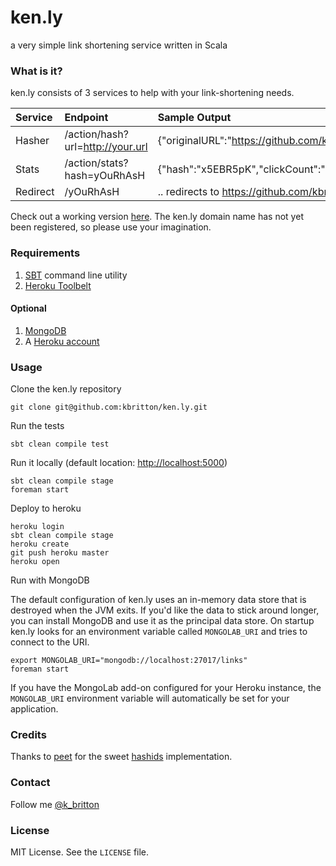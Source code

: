 ken.ly
======

a very simple link shortening service written in Scala

### What is it?

ken.ly consists of 3 services to help with your link-shortening needs.

| Service  | Endpoint                         | Sample Output                                                          |
|:---------|:---------------------------------|:-----------------------------------------------------------------------|
| Hasher   | /action/hash?url=http://your.url | {"originalURL":"https://github.com/kbritton/ken.ly","hash":"x5EBR5pK"} |
| Stats    | /action/stats?hash=yOuRhAsH      | {"hash":"x5EBR5pK","clickCount":"0"}                                   |
| Redirect | /yOuRhAsH                        | .. redirects to https://github.com/kbritton/ken.ly                                        |

Check out a working version [here](http://powerful-brook-3153.herokuapp.com/actions/hash?url=https://github.com/kbritton/ken.ly).  The ken.ly domain name has not
yet been registered, so please use your imagination.

### Requirements

1. [SBT](http://www.scala-sbt.org/release/docs/Getting-Started/Setup.html) command line utility
2. [Heroku Toolbelt](https://toolbelt.heroku.com/)

#### Optional

1. [MongoDB](http://docs.mongodb.org/manual/installation/)
2. A [Heroku account](https://api.heroku.com/signup/devcenter)

### Usage

Clone the ken.ly repository
```
git clone git@github.com:kbritton/ken.ly.git
```

Run the tests
```
sbt clean compile test
```

Run it locally (default location: [http://localhost:5000](http://localhost:5000))
```
sbt clean compile stage
foreman start
```

Deploy to heroku
```
heroku login
sbt clean compile stage
heroku create
git push heroku master
heroku open
```

Run with MongoDB

The default configuration of ken.ly uses an in-memory data store that is destroyed when the JVM exits.  If you'd
like the data to stick around longer, you can install MongoDB and use it as the principal data store.  On startup
ken.ly looks for an environment variable called `MONGOLAB_URI` and tries to connect to the URI.
```
export MONGOLAB_URI="mongodb://localhost:27017/links"
foreman start
```

If you have the MongoLab add-on configured for your Heroku instance, the `MONGOLAB_URI` environment variable
will automatically be set for your application.

### Credits

Thanks to [peet](https://github.com/peet) for the sweet [hashids](https://github.com/peet/hashids.java) implementation.

### Contact

Follow me [@k_britton](http://twitter.com/k_britton)

### License

MIT License. See the `LICENSE` file.